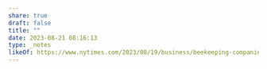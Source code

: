 ```yaml
---
share: true
draft: false
title: ""
date: 2023-08-21 08:16:13
type: _notes
likeOf: https://www.nytimes.com/2023/08/19/business/beekeeping-companies-colony-collapse.html
---
```


